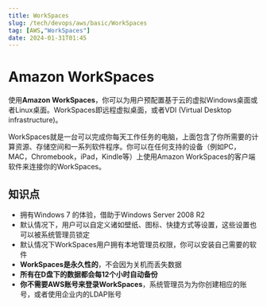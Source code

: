 ```yaml
---
title: WorkSpaces
slug: /tech/devops/aws/basic/WorkSpaces
tag: [AWS,"WorkSpaces"]
date: 2024-01-31T01:45
---
```

# Amazon WorkSpaces

使用**Amazon WorkSpaces**，你可以为用户预配置基于云的虚拟Windows桌面或者Linux桌面。WorkSpaces即远程虚拟桌面，或者VDI (Virtual Desktop infrastructure)。

WorkSpaces就是一台可以完成你每天工作任务的电脑，上面包含了你所需要的计算资源、存储空间和一系列软件程序。你可以在任何支持的设备（例如PC，MAC，Chromebook，iPad，Kindle等）上使用Amazon WorkSpaces的客户端软件来连接你的WorkSpaces。

## 知识点

- 拥有Windows 7 的体验，借助于Windows Server 2008 R2
- 默认情况下，用户可以自定义诸如壁纸、图标、快捷方式等设置，这些设置也可以被系统管理员锁定
- 默认情况下WorkSpaces用户拥有本地管理员权限，你可以安装自己需要的软件
- **WorkSpaces是永久性的**，不会因为关机而丢失数据
- **所有在D盘下的数据都会每12个小时自动备份**
- **你不需要AWS账号来登录WorkSpaces**，系统管理员为为你创建相应的账号，或者使用企业内的LDAP账号